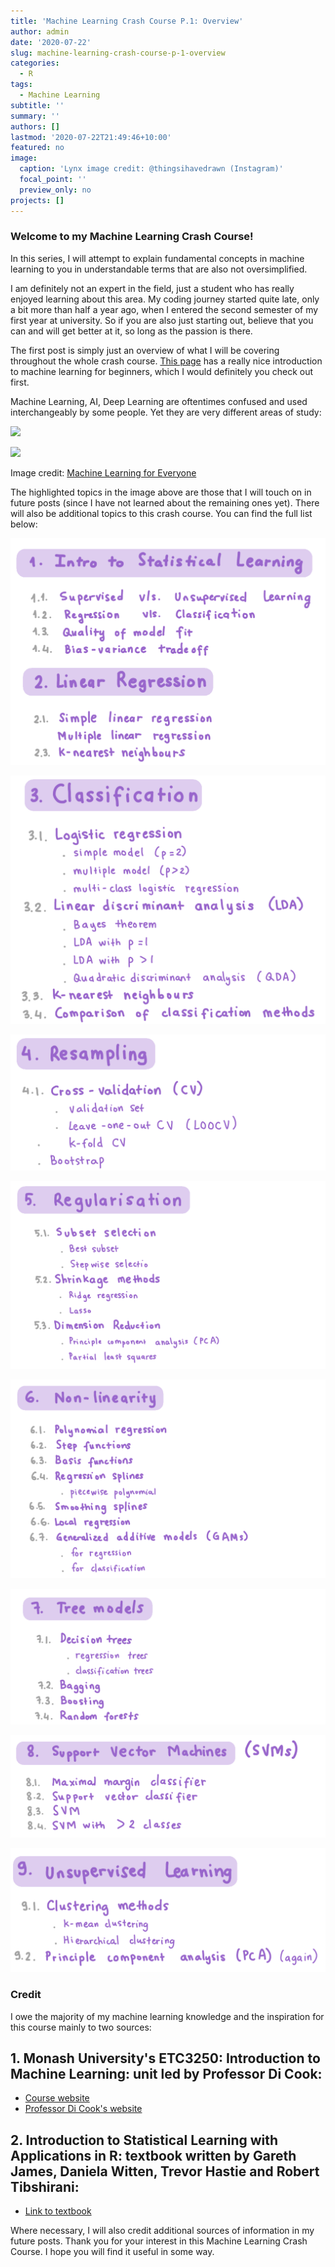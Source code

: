 ```yaml
---
title: 'Machine Learning Crash Course P.1: Overview'
author: admin
date: '2020-07-22'
slug: machine-learning-crash-course-p-1-overview
categories:
  - R
tags:
  - Machine Learning
subtitle: ''
summary: ''
authors: []
lastmod: '2020-07-22T21:49:46+10:00'
featured: no
image:
  caption: 'Lynx image credit: @thingsihavedrawn (Instagram)'
  focal_point: ''
  preview_only: no
projects: []
---
```


### Welcome to my Machine Learning Crash Course! 

In this series, I will attempt to explain fundamental concepts in machine learning to you in understandable terms that are also not oversimplified. 

I am definitely not an expert in the field, just a student who has really enjoyed learning about this area. My coding journey started quite late, only a bit more than half a year ago, when I entered the second semester of my first year at university. So if you are also just starting out, believe that you can and will get better at it, so long as the passion is there. 

The first post is simply just an overview of what I will be covering throughout the whole crash course. [This page](https://vas3k.com/blog/machine_learning/) has a really nice introduction to machine learning for beginners, which I would definitely you check out first. 

Machine Learning, AI, Deep Learning are oftentimes confused and used interchangeably by some people. Yet they are very different areas of study: 

![](/ml-1/index_files/ml-1-overview.png)

![](/post/2020-07-22-trial-2_files/ml-1-overview.png)

Image credit: [Machine Learning for Everyone](https://vas3k.com/blog/machine_learning/)

The highlighted topics in the image above are those that I will touch on in future posts (since I have not learned about the remaining ones yet). There will also be additional topics to this crash course. You can find the full list below: 

![png](./list-1.png)

![png](./list-2.png)

![png](./list-3.png)

![png](./list-4.png)

![png](./list-5.png)

![png](./list-6.png)

![png](./list-7.png)

![png](./list-8.png)

### Credit

I owe the majority of my machine learning knowledge and the inspiration for this course mainly to two sources: 

## 1. Monash University's ETC3250: Introduction to Machine Learning: unit led by Professor Di Cook: 

* [Course website](https://iml.numbat.space/)
* [Professor Di Cook's website](http://dicook.org/)

## 2. Introduction to Statistical Learning with Applications in R: textbook written by Gareth James, Daniela Witten, Trevor Hastie and Robert Tibshirani: 

* [Link to textbook](http://faculty.marshall.usc.edu/gareth-james/ISL/)

Where necessary, I will also credit additional sources of information in my future posts. Thank you for your interest in this Machine Learning Crash Course. I hope you will find it useful in some way.
